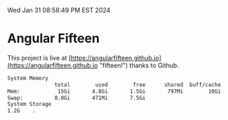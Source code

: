 Wed Jan 31 08:58:49 PM EST 2024

# Angular Fifteen


This project is live at [https://angularfifteen.github.io](https://angularfifteen.github.io "fifteen!") thanks to Github.

```bash
System Memory
               total        used        free      shared  buff/cache   available
Mem:            15Gi       4.8Gi       1.5Gi       797Mi        10Gi        10Gi
Swap:          8.0Gi       471Mi       7.5Gi
System Storage
1.2G	.
